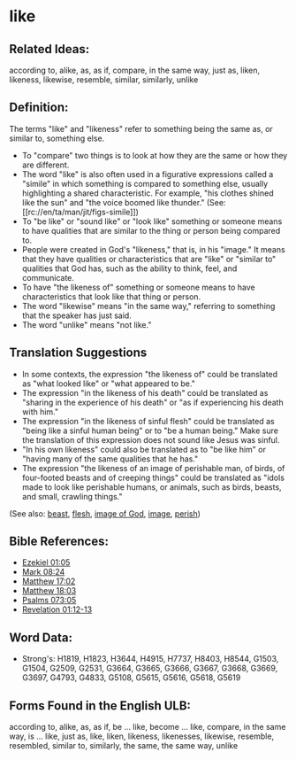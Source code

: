 # like

## Related Ideas:

according to, alike, as, as if, compare, in the same way, just as, liken, likeness, likewise, resemble, similar, similarly, unlike

## Definition:

The terms "like" and "likeness" refer to something being the same as, or similar to, something else.

* To "compare" two things is to look at how they are the same or how they are different.
* The word "like" is also often used in a figurative expressions called a "simile" in which something is compared to something else, usually highlighting a shared characteristic. For example, "his clothes shined like the sun" and "the voice boomed like thunder." (See: [[rc://en/ta/man/jit/figs-simile]])
* To "be like" or "sound like" or "look like" something or someone means to have qualities that are similar to the thing or person being compared to.
* People were created in God's "likeness," that is, in his "image." It means that they have qualities or characteristics that are "like" or "similar to" qualities that God has, such as the ability to think, feel, and communicate.
* To have "the likeness of" something or someone means to have characteristics that look like that thing or person.
* The word "likewise" means "in the same way," referring to something that the speaker has just said.
* The word "unlike" means "not like."

## Translation Suggestions

* In some contexts, the expression "the likeness of" could be translated as "what looked like" or "what appeared to be."
* The expression "in the likeness of his death" could be translated as "sharing in the experience of his death" or "as if experiencing his death with him."
* The expression "in the likeness of sinful flesh" could be translated as "being like a sinful human being" or to "be a human being." Make sure the translation of this expression does not sound like Jesus was sinful.
* "In his own likeness" could also be translated as to "be like him" or "having many of the same qualities that he has."
* The expression "the likeness of an image of perishable man, of birds, of four-footed beasts and of creeping things" could be translated as "idols made to look like perishable humans, or animals, such as birds, beasts, and small, crawling things."

(See also: [beast](../other/beast.md), [flesh](../kt/flesh.md), [image of God](../kt/imageofgod.md), [image](../other/image.md), [perish](../kt/perish.md))

## Bible References:

* [Ezekiel 01:05](rc://en/tn/help/ezk/01/05)
* [Mark 08:24](rc://en/tn/help/mrk/08/24)
* [Matthew 17:02](rc://en/tn/help/mat/17/02)
* [Matthew 18:03](rc://en/tn/help/mat/18/03)
* [Psalms 073:05](rc://en/tn/help/psa/073/005)
* [Revelation 01:12-13](rc://en/tn/help/rev/01/12)

## Word Data:

* Strong's: H1819, H1823, H3644, H4915, H7737, H8403, H8544, G1503, G1504, G2509, G2531, G3664, G3665, G3666, G3667, G3668, G3669, G3697, G4793, G4833, G5108, G5615, G5616, G5618, G5619

## Forms Found in the English ULB:

according to, alike, as, as if, be ... like, become ... like, compare, in the same way, is ... like, just as, like, liken, likeness, likenesses, likewise, resemble, resembled, similar to, similarly, the same, the same way, unlike
